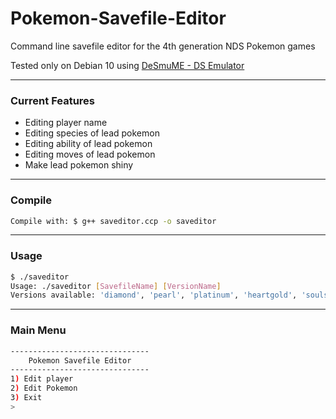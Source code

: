 # Pokemon-Savefile-Editor
Command line savefile editor for the 4th generation NDS Pokemon games

Tested only on Debian 10 using [DeSmuME  - DS Emulator](http://desmume.com/)

---------------

### Current Features

- Editing player name
- Editing species of lead pokemon
- Editing ability of lead pokemon
- Editing moves of lead pokemon
- Make lead pokemon shiny

---------------

### Compile
```bash
Compile with: $ g++ saveditor.ccp -o saveditor
```

---------------

### Usage
```bash
$ ./saveditor
Usage: ./saveditor [SavefileName] [VersionName]
Versions available: 'diamond', 'pearl', 'platinum', 'heartgold', 'soulsilver'
```

---------------
### Main Menu

```bash
-------------------------------
    Pokemon Savefile Editor
-------------------------------
1) Edit player
2) Edit Pokemon
3) Exit
> 
```
